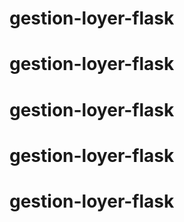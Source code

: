 # gestion-loyer-flask
# gestion-loyer-flask
# gestion-loyer-flask
# gestion-loyer-flask
# gestion-loyer-flask
